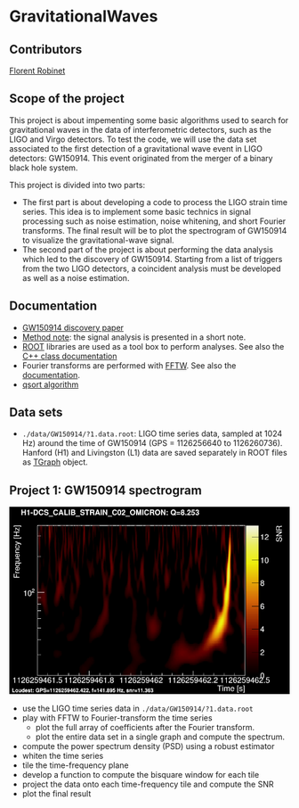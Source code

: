 # GravitationalWaves

## Contributors
[Florent Robinet](mailto:robinet@lal.in2p3.fr)

## Scope of the project

This project is about impementing some basic algorithms used to search for gravitational waves in the data of interferometric detectors, such as the LIGO and Virgo detectors. To test the code, we will use the data set associated to the first detection of a gravitational wave event in LIGO detectors: GW150914. This event originated from the merger of a binary black hole system.

This project is divided into two parts:
- The first part is about developing a code to process the LIGO strain time series. This idea is to implement some basic technics in signal processing such as noise estimation, noise whitening, and short Fourier transforms. The final result will be to plot the spectrogram of GW150914 to visualize the gravitational-wave signal.
- The second part of the project is about performing the data analysis which led to the discovery of GW150914. Starting from a list of triggers from the two LIGO detectors, a coincident analysis must be developed as well as a noise estimation. 

## Documentation

- [GW150914 discovery paper](https://journals.aps.org/prl/abstract/10.1103/PhysRevLett.116.061102)
- [Method note](./doc/method/signal.pdf): the signal analysis is presented in a short note.
- [ROOT](https://root.cern/) libraries are used as a tool box to perform analyses. See also the [C++ class documentation](https://root.cern.ch/doc/master/index.html)
- Fourier transforms are performed with [FFTW](http://www.fftw.org/). See also the [documentation](http://www.fftw.org/fftw3_doc/).
- [qsort algorithm](http://www.cplusplus.com/reference/cstdlib/qsort/)

## Data sets

- `./data/GW150914/?1.data.root`: LIGO time series data, sampled at 1024 Hz) around the time of GW150914 (GPS = 1126256640 to 1126260736). Hanford (H1) and Livingston (L1) data are saved separately in ROOT files as [TGraph](https://root.cern.ch/doc/master/classTGraph.html) object.

## Project 1: GW150914 spectrogram

![H1-GW150914-spectrogram](./doc/images/H1-GW150914-spectrogram.png "GW150914 spectrogram in LIGO-Hanford data.")

- use the LIGO time series data in `./data/GW150914/?1.data.root`
- play with FFTW to Fourier-transform the time series
  - plot the full array of coefficients after the Fourier transform.
  - plot the entire data set in a single graph and compute the spectrum.
- compute the power spectrum density (PSD) using a robust estimator
- whiten the time series
- tile the time-frequency plane
- develop a function to compute the bisquare window for each tile
- project the data onto each time-frequency tile and compute the SNR
- plot the final result



